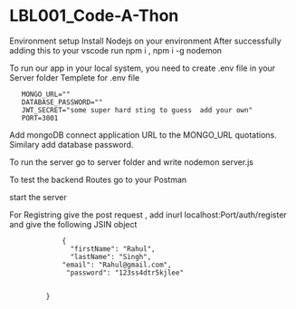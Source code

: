 # LBL001_Code-A-Thon

   Environment setup
   Install Nodejs on your environment
   After successfully adding this to your vscode run npm i , npm i -g nodemon


   To run our app in your local system, you need to create .env file in your Server folder
   Templete for .env file
      
       MONGO_URL=""
       DATABASE_PASSWORD=""
       JWT_SECRET="some super hard sting to guess  add your own"
       PORT=3001
       
  
  Add mongoDB connect application URL to the MONGO_URL quotations. Similary add database password.
  
  To run the server go to server folder and write nodemon server.js
  
  To test the backend Routes  go to your Postman
  
  start the server
  
  For Registring give the post request , add inurl localhost:Port/auth/register and give the following JSIN object
  
                 {
                   "firstName": "Rahul",
                   "lastName": "Singh",
                 "email": "Rahul@gmail.com",
                  "password": "123ss4dtr5kjlee"
    
  
             }
 
       
 
